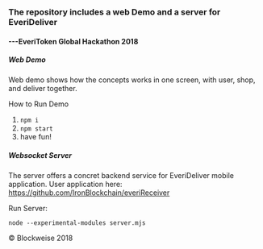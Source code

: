 ### The repository includes a web Demo and a server for EveriDeliver

#### ---EveriToken Global Hackathon 2018

##### Web Demo

Web demo shows how the concepts works in one screen, with user, shop, and deliver together.

How to Run Demo

1. `npm i`
2. `npm start`
3.  have fun!

##### Websocket Server

The server offers a concret backend service for EveriDeliver mobile application.
User application here: https://github.com/IronBlockchain/everiReceiver

Run Server:

`node --experimental-modules server.mjs`

&copy; Blockweise 2018
